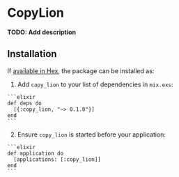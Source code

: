 # CopyLion

**TODO: Add description**

## Installation

If [available in Hex](https://hex.pm/docs/publish), the package can be installed as:

  1. Add `copy_lion` to your list of dependencies in `mix.exs`:

    ```elixir
    def deps do
      [{:copy_lion, "~> 0.1.0"}]
    end
    ```

  2. Ensure `copy_lion` is started before your application:

    ```elixir
    def application do
      [applications: [:copy_lion]]
    end
    ```

